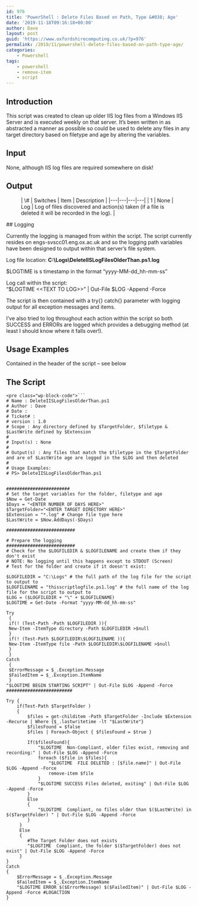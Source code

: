 ```yaml
---
id: 976
title: 'PowerShell : Delete Files Based on Path, Type &#038; Age'
date: '2019-11-18T09:16:18+00:00'
author: Dave
layout: post
guid: 'https://www.oxfordshirecomputing.co.uk/?p=976'
permalink: /2019/11/powershell-delete-files-based-on-path-type-age/
categories:
    - Powershell
tags:
    - powershell
    - remove-item
    - script
---
```


## Introduction 

 This script was created to clean up older IIS log files from a Windows IIS Server and is executed weekly on that server. It’s been written in as abstracted a manner as possible so could be used to delete any files in any target directory based on filetype and age by altering the variables.

## Input

None, although IIS log files are required somewhere on disk!

## Output 

<figure class="wp-block-table">| \# | Switches | Item | Description |
|---|---|---|---|
| 1 | None | Log | Log of files discovered and action(s) taken (if a file is deleted it will be recorded in the log). |

</figure>##  Logging 

Currently the logging is managed from within the script. The script currently resides on engs-svscc01.eng.ox.ac.uk and so the logging path variables have been designed to output within that server’s file system.

Log file location: **C:\\Logs\\DeleteIISLogFilesOlderThan.ps1.log**

$LOGTIME is s timestamp in the format “yyyy-MM-dd\_hh-mm-ss”

Log call within the script:   
“$LOGTIME &lt;&lt;TEXT TO LOG&gt;&gt;” | Out-File $LOG -Append -Force

The script is then contained with a try{} catch{} parameter with logging output for all exception messages and items.

I’ve also tried to log throughout each action within the script so both SUCCESS and ERRORs are logged which provides a debugging method (at least I should know where it falls over!).

## Usage Examples 

 Contained in the header of the script – see below

## The Script

```
<pre class="wp-block-code">```
# Name : DeleteIISLogFilesOlderThan.ps1
# Author : Dave 
# Date : 
# Ticket# : 
# version : 1.0
# Scope : Any directory defined by $TargetFolder, $filetype & $LastWrite defined by $Extension
#
# Input(s) : None
#
# Output(s) : Any files that match the $filetype in the $TargetFolder and are of $LastWrite age are logged in the $LOG and then deleted
#
# Usage Examples:
# PS> DeleteIISLogFilesOlderThan.ps1
 
 
########################
# Set the target variables for the folder, filetype and age
$Now = Get-Date
$Days = "<ENTER NUMBER OF DAYS HERE>"
$TargetFolder="<ENTER TARGET DIRECTORY HERE>"
$Extension = "*.log" # Change file type here
$LastWrite = $Now.AddDays(-$Days)
 
##########################
 
# Prepare the logging
##########################
# Check for the $LOGFILEDIR & $LOGFILENAME and create them if they don't exist
# NOTE: No logging until this happens except to STDOUT (Screen)
# Test for the folder and create if it doesn't exist:
 
$LOGFILEDIR = "C:\Logs" # the full path of the log file for the script to output to
$LOGFILENAME = "thisscriptlogfile.ps1.log" # the full name of the log file for the script to output to
$LOG = ($LOGFILEDIR + "\" + $LOGFILENAME)
$LOGTIME = Get-Date -Format "yyyy-MM-dd_hh-mm-ss"
 
Try
 {
 if(! (Test-Path -Path $LOGFILEDIR )){
 New-Item -ItemType directory -Path $LOGFILEDIR >$null
 }
 if(! (Test-Path $LOGFILEDIR\$LOGFILENAME )){
 New-Item -ItemType file -Path $LOGFILEDIR\$LOGFILENAME >$null
 }
 }
Catch
 {
 $ErrorMessage = $_.Exception.Message
 $FailedItem = $_.Exception.ItemName
 }
"$LOGTIME BEGIN STARTING SCRIPT" | Out-File $LOG -Append -Force
#########################
 
Try {
    if(Test-Path $TargetFolder )
    {
        $files = get-childitem -Path $TargetFolder -Include $Extension -Recurse | Where {$_.lastwritetime -lt "$LastWrite"}
        $filesFound = $false
        $files | Foreach-Object { $filesFound = $true }
 
        If($filesFound){
            "$LOGTIME  Non-Compliant, older files exist, removing and recording:" | Out-File $LOG -Append -Force
            foreach ($file in $files){
                "$LOGTIME  FILE DELETED : [$file.name]" | Out-File $LOG -Append -Force
                remove-item $file
            }
            "$LOGTIME SUCCESS Files deleted, exiting" | Out-File $LOG -Append -Force
        }
        Else
        {
            "$LOGTIME  Compliant, no files older than $($LastWrite) in $($TargetFolder) " | Out-File $LOG -Append -Force
        }
     }
     Else
     {
        #The Target Folder does not exists
        "$LOGTIME  Compliant, the folder $($TargetFolder) does not exist" | Out-File $LOG -Append -Force
     }
}
Catch
{
    $ErrorMessage = $_.Exception.Message
    $FailedItem = $_.Exception.ItemName
    "$LOGTIME ERROR $($ErrorMessage) $($FailedItem)" | Out-File $LOG -Append -Force #LOGACTION
}
```
```